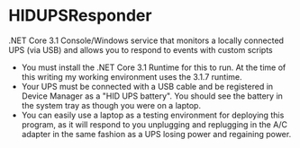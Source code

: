 # HIDUPSResponder
.NET Core 3.1 Console/Windows service that monitors a locally connected UPS (via USB) and allows you to respond to events with custom scripts

- You must install the .NET Core 3.1 Runtime for this to run. At the time of this writing my working environment uses the 3.1.7 runtime.
- Your UPS must be connected with a USB cable and be registered in Device Manager as a "HID UPS battery". You should see the battery in the system tray as though you were on a laptop.
- You can easily use a laptop as a testing environment for deploying this program, as it will respond to you unplugging and replugging in the A/C adapter in the same fashion as a UPS losing power and regaining power.
